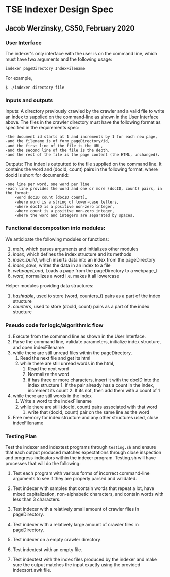 # TSE Indexer Design Spec

## Jacob Werzinsky, CS50, February 2020

### User Interface

The indexer's only interface with the user is on the command line, which must have two arguments and the following usage:

```bash
indexer pageDirectory IndexFilename
```

For example,

```console
$ ./indexer directory file
```

### Inputs and outputs

Inputs: A directory previously crawled by the crawler and a valid file to write an index to supplied on the command-line as shown in the User Interface above. The files in the crawler directory must have the following format as specified in the requirements spec:

	-the document id starts at 1 and increments by 1 for each new page,
	-and the filename is of form pageDirectory/id,
	-and the first line of the file is the URL,
	-and the second line of the file is the depth,
	-and the rest of the file is the page content (the HTML, unchanged).
	
Outputs: The index is outputted to the file supplied on the command line. It contains the word and (docId, count) pairs in the following format, where docId is short for documentId:

	-one line per word, one word per line
	-each line provides the word and one or more (docID, count) pairs, in the format:
		-word docID count [docID count]…
		-where word is a string of lower-case letters,
		-where docID is a positive non-zero integer,
		-where count is a positive non-zero integer,
		-where the word and integers are separated by spaces.
		
### Functional decompostion into modules:
We anticipate the following modules or functions:

1. *main*, which parses arguments and initializes other modules
2. *index*, which defines the index structure and its methods
3. *index_build*, which inserts data into an index from the pageDirectory
4. *index_save*, writes the data in an index to a file
5. *webpageLoad*, Loads a page from the pageDirectory to a webpage_t
6. *word*, normalizes a word i.e. makes it all lowercase

Helper modules providing data structures:

1. *hashtable*, used to store (word, counters_t) pairs as a part of the index structure
2. *counters*, used to store (docId, count) pairs as a part of the index structure

### Pseudo code for logic/algorithmic flow

1. Execute from the command line as shown in the User Interface.
2. Parse the command line, validate parameters, initialize index structure, and open indexFilename
3. while there are still unread files within the pageDirectory,
	1. Read the next file and get its html
	2. while there are still unread words in the html,
		1. Read the next word
		2. Normalize the word
		3. if has three or more characters, insert it with the docID into the index structure
	        	1. If the pair already has a count in the index, increment its count
			2. If its not, then add them with a count of 1
4. while there are still words in the index
	1. Write a word to the indexFilename
	2. while there are still (docId, count) pairs associated with that word
		1. write that (docId, count) pair on the same line as the word
5. Free memory for index structure and any other structures used, close indexFilename

### Testing Plan

Test the indexer and indextest programs through `testing.sh` and ensure that each output produced matches expectations through close inspection and progress indicators within the indexer program. Testing.sh will have processes that will do the following:

1. Test each program with various forms of incorrect command-line arguments to see if they are properly parsed and validated.

2. Test indexer with samples that contain words that repeat a lot, have mixed capitalization, non-alphabetic characters,  and contain words with less than 3 characters.

3. Test indexer with a relatively small amount of crawler files in pageDirectory.

4. Test indexer with a relatively large amount of crawler files in pageDirectory.

5. Test indexer on a empty crawler directory

6. Test indextest with an empty file.

7. Test indextest with the index files produced by the indexer and make sure the output matches the input exactly using the provided indexsort.awk file.
